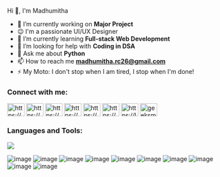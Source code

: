Hi 👋, I'm Madhumitha


- 🔭 I’m currently working on **Major Project**
- 😉 I'm a passionate UI/UX Designer
- 🌱 I’m currently learning **Full-stack Web Development**
- 🤝 I’m looking for help with **Coding in DSA**
- 💬 Ask me about **Python**
- 📫 How to reach me **madhumitha.rc26@gmail.com**
- ⚡ My Moto: I don't stop when I am tired, I stop when I'm done!

<h3 align="left">Connect with me:</h3>
<p align="left">
<a href="https://codepen.io/https://codepen.io/madhumitha-ravichandran26" target="blank"><img align="center" src="https://raw.githubusercontent.com/rahuldkjain/github-profile-readme-generator/master/src/images/icons/Social/codepen.svg" alt="https://codepen.io/madhumitha-ravichandran26" height="30" width="40" /></a>
<a href="https://linkedin.com/in/https://www.linkedin.com/in/madhumitha263-ravichandran/" target="blank"><img align="center" src="https://raw.githubusercontent.com/rahuldkjain/github-profile-readme-generator/master/src/images/icons/Social/linked-in-alt.svg" alt="https://www.linkedin.com/in/madhumitha263-ravichandran/" height="30" width="40" /></a>
<a href="https://fb.com/https://www.facebook.com/madhumitha.ravichandran.315" target="blank"><img align="center" src="https://raw.githubusercontent.com/rahuldkjain/github-profile-readme-generator/master/src/images/icons/Social/facebook.svg" alt="https://www.facebook.com/madhumitha.ravichandran.315" height="30" width="40" /></a>
<a href="https://instagram.com/https://www.instagram.com/flame._.of._.fire/" target="blank"><img align="center" src="https://raw.githubusercontent.com/rahuldkjain/github-profile-readme-generator/master/src/images/icons/Social/instagram.svg" alt="https://www.instagram.com/flame._.of._.fire/" height="30" width="40" /></a>
<a href="https://www.behance.net/https://www.behance.net/madhumitha42" target="blank"><img align="center" src="https://raw.githubusercontent.com/rahuldkjain/github-profile-readme-generator/master/src/images/icons/Social/behance.svg" alt="https://www.behance.net/madhumitha42" height="30" width="40" /></a>
<a href="https://www.codechef.com/users/https://www.codechef.com/users/madhumitha_263" target="blank"><img align="center" src="https://cdn.jsdelivr.net/npm/simple-icons@3.1.0/icons/codechef.svg" alt="https://www.codechef.com/users/madhumitha_263" height="30" width="40" /></a>
<a href="https://www.leetcode.com/https://leetcode.com/madhumitha_263/" target="blank"><img align="center" src="https://raw.githubusercontent.com/rahuldkjain/github-profile-readme-generator/master/src/images/icons/Social/leet-code.svg" alt="https://leetcode.com/madhumitha_263/" height="30" width="40" /></a>
<a href="https://auth.geeksforgeeks.org/user/geeksmad/profile" target="blank"><img align="center" src="https://raw.githubusercontent.com/rahuldkjain/github-profile-readme-generator/master/src/images/icons/Social/geeks-for-geeks.svg" alt="geeksmad/profile" height="30" width="40" /></a>
</p>

<h3 align="left">Languages and Tools:</h3>

<img src="https://github.com/madhumitha-ravichandran26/madhumitha-ravichandran26/assets/98893549/94322d9b-979c-4239-905f-b4f1cfe6cbbd">

![image](https://github.com/madhumitha-ravichandran26/madhumitha-ravichandran26/assets/98893549/eab3c44c-95cd-428a-852e-5a27503f8e4f)
![image](https://github.com/madhumitha-ravichandran26/madhumitha-ravichandran26/assets/98893549/be9a51dd-b4f9-461a-bc1e-16eb783b39a2)
![image](https://github.com/madhumitha-ravichandran26/madhumitha-ravichandran26/assets/98893549/c5c7d8e0-f397-418f-9ada-ad4dc1b8d2aa)
![image](https://github.com/madhumitha-ravichandran26/madhumitha-ravichandran26/assets/98893549/dba439a0-45b1-44d2-89b6-a66d44cb2b40)
![image](https://github.com/madhumitha-ravichandran26/madhumitha-ravichandran26/assets/98893549/d07e4fc7-d859-4845-b541-3ec892c0584b)
![image](https://github.com/madhumitha-ravichandran26/madhumitha-ravichandran26/assets/98893549/29f279f8-58cc-4ebf-a4e1-06e7f896a958)
![image](https://github.com/madhumitha-ravichandran26/madhumitha-ravichandran26/assets/98893549/b5edab2a-10f0-4b0e-a9ea-4c93bb902f06)
![image](https://github.com/madhumitha-ravichandran26/madhumitha-ravichandran26/assets/98893549/7b6fad42-4aee-44f1-9815-a38d4461b2eb)
![image](https://github.com/madhumitha-ravichandran26/madhumitha-ravichandran26/assets/98893549/6d92cabe-93fd-4f95-a0fb-13ac5d11c2aa)
![image](https://github.com/madhumitha-ravichandran26/madhumitha-ravichandran26/assets/98893549/07ed7fc4-981e-4a1f-ae33-381e964926c9)


